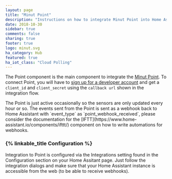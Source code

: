 ```yaml
---
layout: page
title: "Minut Point"
description: "Instructions on how to integrate Minut Point into Home Assistant."
date: 2018-10-30
sidebar: true
comments: false
sharing: true
footer: true
logo: minut.svg
ha_category: Hub
featured: true
ha_iot_class: "Cloud Polling"
---
```


The Point component is the main component to integrate the [Minut Point](https://minut.se/). To connect Point, you will have to [sign up for a developer account](https://minut.com/community/developers/) and get a `client_id` and `client_secret` using the `callback url` shown in the integration flow.

<p class='note'>
The Point is just active occasionally so the sensors are only updated every hour or so.
The events sent from the Point is sent as a webhook back to Home Assistant with `event_type` as `point_webhook_received`, please consider the documentation for the [IFTT](https://www.home-assistant.io/components/ifttt/) component on how to write automations for webhooks.
</p>

### {% linkable_title Configuration %}

Integration to Point is configured via the Integrations setting found in the Configuration section on your Home Assitant page.
Just follow the integration dialogs and make sure that your Home Assistant instance is accessible from the web (to be able to receive webhooks).
